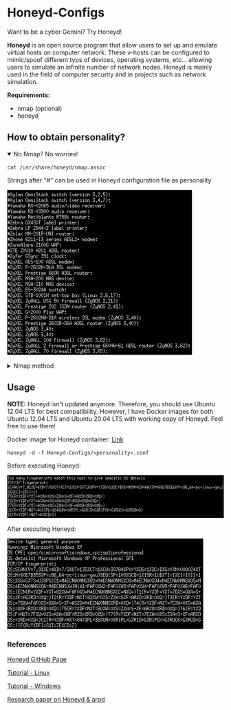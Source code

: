 # Honeyd-Configs
Want to be a cyber Gemini? Try Honeyd!

**Honeyd** is an open source program that allow users to set up and emulate virtual hosts on computer network. These v-hosts can be configured to mimic/spoof different typs of devices, operating systems, etc... allowing users to simulate an infinite number of network nodes. Honeyd is mainly used in the field of computer security and in projects such as network simulation.

**Requirements:**
* nmap (optional)
* honeyd

## How to obtain personality?

<details open>
  <summary>No Nmap? No worries!</summary>
  <p>
    
  ```console
  cat /usr/share/honeyd/nmap.assoc
  ```
    
  Strings after "#" can be used in Honeyd configuration file as personality

  ![nmap-os-db](https://github.com/0x4F776C/Honeyd-Configs/blob/main/screenshots/nmap.assoc.PNG)
  
  </p>
</details>
  
<details>
  <summary>Nmap method</summary>
  <p>
    
  ```console
  cat /usr/share/nmap/nmap-os-db | grep "Fingerprint"
  ```
    
  Strings after "Fingerprint" can be used in Honeyd configuration file as personality
    
  ![nmap.assoc](https://github.com/0x4F776C/Honeyd-Configs/blob/main/screenshots/nmap-os-db.PNG)
    
  </p>
</details>

## Usage

**NOTE:** Honeyd isn't updated anymore. Therefore, you should use Ubuntu 12.04 LTS for best compatibility. However, I have Docker images for both Ubuntu 12.04 LTS and Ubuntu 20.04 LTS with working copy of Honeyd. Feel free to use them!

Docker image for Honeyd container: [Link](https://hub.docker.com/repository/docker/0x4f776c/imunes-honeyd)

```console
honeyd -d -f Honeyd-Configs/<personality>.conf
```

Before executing Honeyd:

![Before](https://github.com/0x4F776C/Honeyd-Configs/blob/main/screenshots/before-honeyd.PNG)

After executing Honeyd:

![After](https://github.com/0x4F776C/Honeyd-Configs/blob/main/screenshots/after-honeyd.PNG)

### References

[Honeyd GitHub Page](https://github.com/DataSoft/Honeyd)

[Tutorial - Linux](http://travisaltman.com/honeypot-honeyd-tutorial-part-1-getting-started/)

[Tutorial - Windows](https://www.itprotoday.com/strategy/honeyd-windows)

[Research paper on Honeyd & arpd](https://www.scitepress.org/Papers/2008/19272/19272.pdf)
